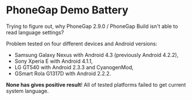 PhoneGap Demo Battery
=====================
Trying to figure out, why PhoneGap 2.9.0 / PhoneGap Build isn't able to read language settings?

Problem tested on four different devices and Android versions:

- Samsung Galaxy Nexus with Android 4.3 (previously Android 4.2.2),
- Sony Xperia E with Android 4.1.1,
- LG GT540 with Android 2.3.3 and CyanogenMod, 
- GSmart Rola G1317D with Android 2.2.2.

**None has gives positive result**! All of tested platforms failed to get current system language.
